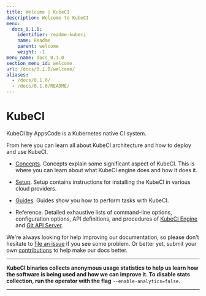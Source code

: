 ```yaml
---
title: Welcome | KubeCI
description: Welcome to KubeCI
menu:
  docs_0.1.0:
    identifier: readme-kubeci
    name: Readme
    parent: welcome
    weight: -1
menu_name: docs_0.1.0
section_menu_id: welcome
url: /docs/0.1.0/welcome/
aliases:
  - /docs/0.1.0/
  - /docs/0.1.0/README/
---
```


# KubeCI

KubeCI by AppsCode is a Kubernetes native CI system.

From here you can learn all about KubeCI architecture and how to deploy and use KubeCI.

- [Concepts](/docs/0.1.0/concepts/). Concepts explain some significant aspect of KubeCI. This is where you can learn about what KubeCI engine does and how it does it.

- [Setup](/docs/0.1.0/setup/). Setup contains instructions for installing the KubeCI in various cloud providers.

- [Guides](/docs/0.1.0/guides/). Guides show you how to perform tasks with KubeCI.

- Reference. Detailed exhaustive lists of command-line options, configuration options, API definitions, and procedures of [KubeCI Engine](/docs/0.1.0/reference/engine) and [Git API Server](/docs/0.1.0/reference/git-apiserver).

We're always looking for help improving our documentation, so please don't hesitate to [file an issue](https://github.com/kube-ci/project/issues/new) if you see some problem. Or better yet, submit your own [contributions](/docs/0.1.0/CONTRIBUTING) to help
make our docs better.

---

**KubeCI binaries collects anonymous usage statistics to help us learn how the software is being used and how we can improve it. To disable stats collection, run the operator with the flag** `--enable-analytics=false`.

---
